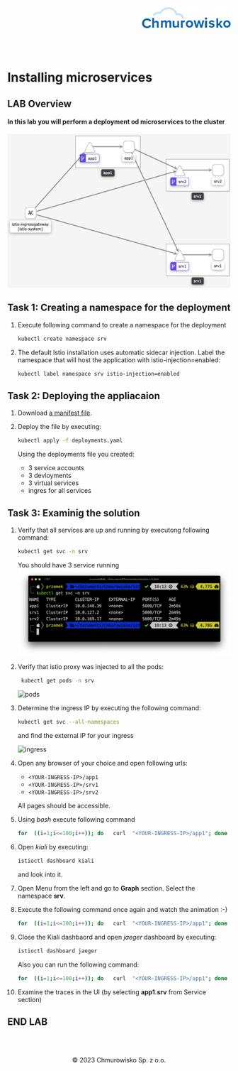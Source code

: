 <img src="../../../img/logo.png" alt="Chmurowisko logo" width="200" align="right">
<br><br>
<br><br>
<br><br>

# Installing microservices

## LAB Overview

#### In this lab you will perform a deployment od microservices to the cluster

![application](img/app_components.png)

## Task 1: Creating a namespace for the deployment
1. Execute following command to create a namespace for the deployment
    
    ```bash
    kubectl create namespace srv
    ```

2. The default Istio installation uses automatic sidecar injection. Label the namespace that will host the application with istio-injection=enabled:
    
    ```bash
    kubectl label namespace srv istio-injection=enabled
    ```

## Task 2: Deploying the appliacaion
1. Download [a manifest file](files/k8s/deployments.yaml).
2. Deploy the file by executing:
    
    ```bash
    kubectl apply -f deployments.yaml
    ```
    
    Using the deployments file you created:
   * 3 service accounts
   * 3 devloyments
   * 3 virtual services
   * ingres for all services

## Task 3: Examinig the solution
1. Verify that all services are up and running by executong following command:
    
    ```bash
    kubectl get svc -n srv
    ```
    
    You should have 3 service running
    ![services](img/app_services.png)

2. Verify that istio proxy was injected to all the pods:
   
   ```bash
    kubectl get pods -n srv
    ```

    ![pods](img/app_pods.png)


3. Determine the ingress IP by executing the following command:
    
    ```bash
    kubectl get svc --all-namespaces
    ```

    and find the external IP for your ingress
    
    ![ingress](img/ingress_ip.png)


4. Open any browser of your choice and open following urls:
   * ``<YOUR-INGRESS-IP>/app1``
   * ``<YOUR-INGRESS-IP>/srv1``
   * ``<YOUR-INGRESS-IP>/srv2``

    All pages should be accessible.

5. Using *bash* execute following command
    
    ```bash
    for  ((i=1;i<=100;i++)); do   curl  "<YOUR-INGRESS-IP>/app1"; done
    ```

6. Open *kiali* by executing:
    
    ```bash
    istioctl dashboard kiali
    ```

    and look into it.
7. Open Menu from the left and go to **Graph** section. Select the namespace **srv**.
8. Execute the following command once again and watch the animation :-)
    
    ```bash
    for  ((i=1;i<=100;i++)); do   curl  "<YOUR-INGRESS-IP>/app1"; done
    ```

9. Close the Kiali dashbaord and open *jaeger* dashboard by executing:
    
    ```bash
    istioctl dashboard jaeger
    ```

    Also you can run the following command:

    ```bash
    for  ((i=1;i<=100;i++)); do   curl  "<YOUR-INGRESS-IP>/app1"; done
    ```

10. Examine the traces in the UI (by selecting **app1.srv** from Service section)

## END LAB

<br><br>
<center><p>&copy; 2023 Chmurowisko Sp. z o.o.<p></center>
